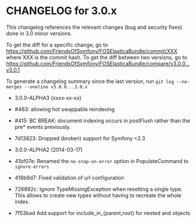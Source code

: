 CHANGELOG for 3.0.x
===================

This changelog references the relevant changes (bug and security fixes) done
in 3.0 minor versions.

To get the diff for a specific change, go to
https://github.com/FriendsOfSymfony/FOSElasticaBundle/commit/XXX where XXX is
the commit hash. To get the diff between two versions, go to
https://github.com/FriendsOfSymfony/FOSElasticaBundle/compare/v3.0.0...v3.0.1

To generate a changelog summary since the last version, run
`git log --no-merges --oneline v3.0.0...3.0.x`

* 3.0.0-ALPHA3 (xxxx-xx-xx)

 * #463: allowing hot swappable reindexing
 * #415: BC BREAK: document indexing occurs in postFlush rather than the pre* events previously.
 * 7d13823: Dropped (broken) support for Symfony <2.3

* 3.0.0-ALPHA2 (2014-03-17)

 * 41bf07e: Renamed the `no-stop-on-error` option in PopulateCommand to `ignore-errors`
 * 418b9d7: Fixed validation of url configuration
 * 726892c: Ignore TypeMissingException when resetting a single type. This allows to create new types without having to recreate the whole index.
 * 7f53bad Add support for include_in_{parent,root} for nested and objects
